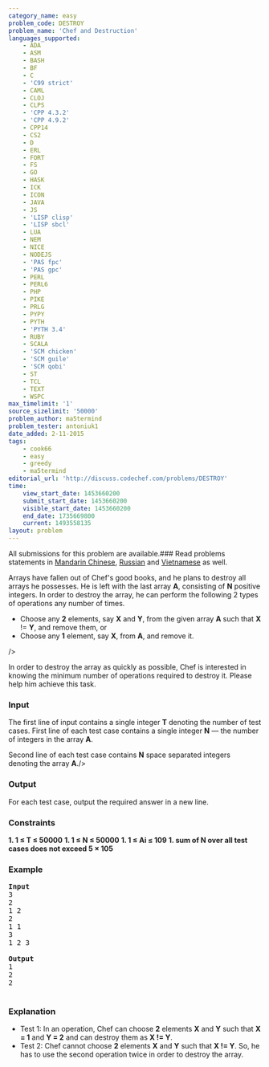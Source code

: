 ```yaml
---
category_name: easy
problem_code: DESTROY
problem_name: 'Chef and Destruction'
languages_supported:
    - ADA
    - ASM
    - BASH
    - BF
    - C
    - 'C99 strict'
    - CAML
    - CLOJ
    - CLPS
    - 'CPP 4.3.2'
    - 'CPP 4.9.2'
    - CPP14
    - CS2
    - D
    - ERL
    - FORT
    - FS
    - GO
    - HASK
    - ICK
    - ICON
    - JAVA
    - JS
    - 'LISP clisp'
    - 'LISP sbcl'
    - LUA
    - NEM
    - NICE
    - NODEJS
    - 'PAS fpc'
    - 'PAS gpc'
    - PERL
    - PERL6
    - PHP
    - PIKE
    - PRLG
    - PYPY
    - PYTH
    - 'PYTH 3.4'
    - RUBY
    - SCALA
    - 'SCM chicken'
    - 'SCM guile'
    - 'SCM qobi'
    - ST
    - TCL
    - TEXT
    - WSPC
max_timelimit: '1'
source_sizelimit: '50000'
problem_author: ma5termind
problem_tester: antoniuk1
date_added: 2-11-2015
tags:
    - cook66
    - easy
    - greedy
    - ma5termind
editorial_url: 'http://discuss.codechef.com/problems/DESTROY'
time:
    view_start_date: 1453660200
    submit_start_date: 1453660200
    visible_start_date: 1453660200
    end_date: 1735669800
    current: 1493558135
layout: problem
---
```

All submissions for this problem are available.###  Read problems statements in [Mandarin Chinese](http://www.codechef.com/download/translated/COOK66/mandarin/DESTROY.pdf), [Russian](http://www.codechef.com/download/translated/COOK66/russian/DESTROY.pdf) and [Vietnamese](http://www.codechef.com/download/translated/COOK66/vietnamese/DESTROY.pdf) as well.

Arrays have fallen out of Chef's good books, and he plans to destroy all arrays he possesses. He is left with the last array **A**, consisting of **N** positive integers. In order to destroy the array, he can perform the following 2 types of operations any number of times.

- Choose any **2** elements, say **X** and **Y**, from the given array **A** such that **X** != **Y**, and remove them, or
- Choose any **1** element, say **X**, from **A**, and remove it.


/>

In order to destroy the array as quickly as possible, Chef is interested in knowing the minimum number of operations required to destroy it. Please help him achieve this task.

### Input

The first line of input contains a single integer **T** denoting the number of test cases. First line of each test case contains a single integer **N** — the number of integers in the array **A**.

Second line of each test case contains **N** space separated integers denoting the array **A**./>

### Output

For each test case, output the required answer in a new line.

### Constraints

**1. 1 ≤ T ≤ 50000** 
**1. 1 ≤ N ≤ 50000** 
**1. 1 ≤ Ai ≤ 109** 
**1. sum of N over all test cases does not exceed 5 × 105** 
###  Example

<pre>
<b>Input</b>
3
2
1 2
2
1 1
3
1 2 3

<b>Output</b>
1
2
2

</pre>
### Explanation

- Test 1: In an operation, Chef can choose **2** elements **X** and **Y** such that **X = 1** and **Y = 2** and can destroy them as **X != Y**.
- Test 2: Chef cannot choose **2** elements **X** and **Y** such that **X != Y**. So, he has to use the second operation twice in order to destroy the array.
